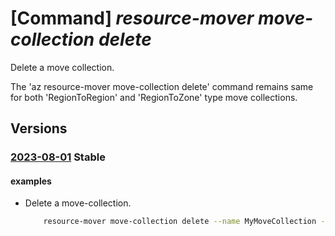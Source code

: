 # [Command] _resource-mover move-collection delete_

Delete a move collection.

The 'az resource-mover move-collection delete' command remains same for both 'RegionToRegion' and 'RegionToZone' type move collections.

## Versions

### [2023-08-01](/Resources/mgmt-plane/L3N1YnNjcmlwdGlvbnMve30vcmVzb3VyY2Vncm91cHMve30vcHJvdmlkZXJzL21pY3Jvc29mdC5taWdyYXRlL21vdmVjb2xsZWN0aW9ucy97fQ==/2023-08-01.xml) **Stable**

<!-- mgmt-plane /subscriptions/{}/resourcegroups/{}/providers/microsoft.migrate/movecollections/{} 2023-08-01 -->

#### examples

- Delete a move-collection.
    ```bash
        resource-mover move-collection delete --name MyMoveCollection --resource-group MyResourceGroup
    ```
